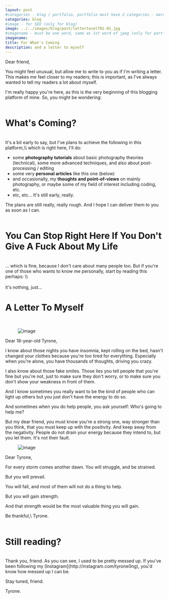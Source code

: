 ```yaml
---
layout: post
#categories - blog / portfolio, portfolio must have 2 categories - marriage / graduations / events
categories: blog
#image - for SEO (only for blog)
image: ../../images/blog/post/lettertoself01-01.jpg
#imagename - must be one word, same as 1st word of jpeg (only for portfolio)
imagename:
title: For What's Coming
description: and a letter to myself
---
```

Dear friend,

You might feel unusual, but allow me to write to you as if I'm writing a letter. This makes me feel closer to my readers; this is important, as I've always wanted to tell my readers a lot about myself.

I'm really happy you're here, as this is the very beginning of this blogging platform of mine. So, you might be wondering:
<br><br>

What's Coming?
=============
<br>
It's a bit early to say, but I've plans to achieve the following in this platform,\\
which is right here, I'll do:

* some <b>photography tutorials</b> about basic photography theories (technical), some more advanced techniques, and also about post-processing / editing
* some very <b>personal articles</b> like this one (below)
* and occasionally, my <b>thoughts and point-of-views</b> on mainly photography, or maybe some of my field of interest including coding, etc.
* etc, etc... It's still early, really.

The plans are still really, really rough. And I hope I can deliver them to you as soon as I can.
<br><br>

You Can Stop Right Here If You Don't Give A Fuck About My Life
=============
<br>
... which is fine, because I don't care about many people too. But if you're one of those who wants to know me personally, start by reading this perhaps: \\
<br><br>
it's nothing, just...

A Letter To Myself
=============
<br>
<figure><div class="12u"><span class="image fit"><img src="https://tyrng.github.io/images/blog/post/lettertoself01-01.jpg" alt="image" /></span></div></figure>

Dear 18-year-old Tyrone,

I know about those nights you have insomnia, kept rolling on the bed, hasn't changed your clothes because you're too tired for everything. Especially when you're alone, you have thousands of thoughts, driving you crazy.

I also know about those fake smiles. Those lies you tell people that you're fine but you're not, just to make sure they don't worry, or to make sure you don't show your weakness in front of them.

And I know sometimes you really want to be the kind of people who can light up others but you just don't have the energy to do so.

And sometimes when you do help people, you ask yourself: Who's going to help me?

But my dear friend, you must know you're a strong one, way stronger than you think, that you must keep up with the positivity. And keep away from the negativity. People do not drain your energy because they intend to, but you let them. It's not their fault.

<figure><div class="12u"><span class="image fit"><img src="https://tyrng.github.io/images/blog/post/lettertoself01-02.jpg" alt="image" /></span></div></figure>

Dear Tyrone,

For every storm comes another dawn. You will struggle, and be strained.

But you will prevail.

You will fall, and most of them will not do a thing to help.

But you will gain strength.

And that strength would be the most valuable thing you will gain.

Be thankful,\\
Tyrone.
<br><br>

Still reading?
=============

<br>
Thank you, friend. As you can see, I used to be pretty messed up. If you've been following my [Instagram](http://instagram.com/tyrone0ng), you'd know how messed up I can be.

Stay tuned, friend.

Tyrone.

